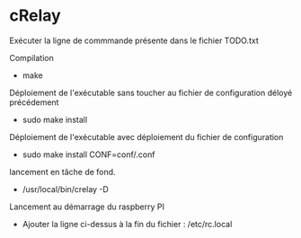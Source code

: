 # cRelay

Exécuter la ligne de commmande présente dans le fichier TODO.txt

Compilation
  - make
  
Déploiement de l'exécutable sans toucher au fichier de configuration déloyé précédement
  - sudo make install
  
Déploiement de l'exécutable avec déploiement du fichier de configuration
  - sudo make install CONF=conf/<myfile>.conf

lancement en tâche de fond.
  - /usr/local/bin/crelay -D
  
Lancement au démarrage du raspberry PI
  - Ajouter la ligne ci-dessus à la fin du fichier : /etc/rc.local
  
